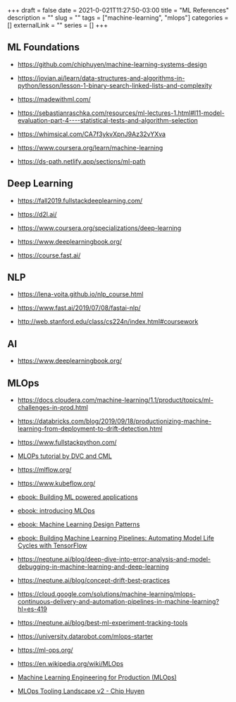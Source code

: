 +++ 
draft = false
date = 2021-0-021T11:27:50-03:00
title = "ML References"
description = ""
slug = "" 
tags = ["machine-learning", "mlops"]
categories = []
externalLink = ""
series = []
+++


## ML Foundations
- https://github.com/chiphuyen/machine-learning-systems-design

- https://jovian.ai/learn/data-structures-and-algorithms-in-python/lesson/lesson-1-binary-search-linked-lists-and-complexity


- https://madewithml.com/

- https://sebastianraschka.com/resources/ml-lectures-1.html#l11-model-evaluation-part-4----statistical-tests-and-algorithm-selection

- https://whimsical.com/CA7f3ykvXpnJ9Az32vYXva 

- https://www.coursera.org/learn/machine-learning

- https://ds-path.netlify.app/sections/ml-path 

<!-- - https://platzi.com/datos/ -->

## Deep Learning

- https://fall2019.fullstackdeeplearning.com/

- https://d2l.ai/

- https://www.coursera.org/specializations/deep-learning

- https://www.deeplearningbook.org/

- https://course.fast.ai/

## NLP

- https://lena-voita.github.io/nlp_course.html

- https://www.fast.ai/2019/07/08/fastai-nlp/


- http://web.stanford.edu/class/cs224n/index.html#coursework


## AI

- https://www.deeplearningbook.org/

## MLOps

- https://docs.cloudera.com/machine-learning/1.1/product/topics/ml-challenges-in-prod.html 

- https://databricks.com/blog/2019/09/18/productionizing-machine-learning-from-deployment-to-drift-detection.html 

- https://www.fullstackpython.com/

- [MLOPs tutorial by DVC and CML](https://www.youtube.com/playlist?list=PL7WG7YrwYcnDBDuCkFbcyjnZQrdskFsBz)

- https://mlflow.org/

- https://www.kubeflow.org/

- [ebook: Building ML powered applications](https://www.amazon.com/-/es/Emmanuel-Ameisen/dp/149204511X)
- [ebook: introducing MLOps](https://pages.dataiku.com/oreilly-introducing-mlops)
- [ebook: Machine Learning Design Patterns](https://www.oreilly.com/library/view/machine-learning-design/9781098115777/)
- [ebook: Building Machine Learning Pipelines: Automating Model Life Cycles with TensorFlow](https://www.amazon.com/-/es/Hannes-Hapke/dp/1492053198/ref=pd_bxgy_img_3/147-4714656-3591932?_encoding=UTF8&pd_rd_i=1492053198&pd_rd_r=081d9880-d65f-401d-98eb-6322917686f8&pd_rd_w=kSVpB&pd_rd_wg=7Dq9D&pf_rd_p=fd3ebcd0-c1a2-44cf-aba2-bbf4810b3732&pf_rd_r=3664WR0QVAXQY22K0FR7&psc=1&refRID=3664WR0QVAXQY22K0FR7)


- https://neptune.ai/blog/deep-dive-into-error-analysis-and-model-debugging-in-machine-learning-and-deep-learning 
- https://neptune.ai/blog/concept-drift-best-practices 


- https://cloud.google.com/solutions/machine-learning/mlops-continuous-delivery-and-automation-pipelines-in-machine-learning?hl=es-419 

- https://neptune.ai/blog/best-ml-experiment-tracking-tools 

- https://university.datarobot.com/mlops-starter 

- https://ml-ops.org/ 

- https://en.wikipedia.org/wiki/MLOps 

- [Machine Learning Engineering for Production (MLOps)](https://www.coursera.org/specializations/machine-learning-engineering-for-production-mlops)

- [MLOps Tooling Landscape v2 - Chip Huyen](https://huyenchip.com/2020/12/30/mlops-v2.html)


